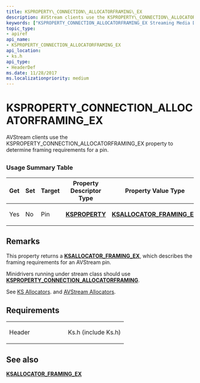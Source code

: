 ```yaml
---
title: KSPROPERTY\_CONNECTION\_ALLOCATORFRAMING\_EX
description: AVStream clients use the KSPROPERTY\_CONNECTION\_ALLOCATORFRAMING\_EX property to determine framing requirements for a pin.
keywords: ["KSPROPERTY_CONNECTION_ALLOCATORFRAMING_EX Streaming Media Devices"]
topic_type:
- apiref
api_name:
- KSPROPERTY_CONNECTION_ALLOCATORFRAMING_EX
api_location:
- ks.h
api_type:
- HeaderDef
ms.date: 11/28/2017
ms.localizationpriority: medium
---
```


# KSPROPERTY\_CONNECTION\_ALLOCATORFRAMING\_EX


AVStream clients use the KSPROPERTY\_CONNECTION\_ALLOCATORFRAMING\_EX property to determine framing requirements for a pin.

## <span id="ddk_ksproperty_connection_allocatorframing_ex_ks"></span><span id="DDK_KSPROPERTY_CONNECTION_ALLOCATORFRAMING_EX_KS"></span>


### Usage Summary Table

<table>
<colgroup>
<col width="20%" />
<col width="20%" />
<col width="20%" />
<col width="20%" />
<col width="20%" />
</colgroup>
<thead>
<tr class="header">
<th>Get</th>
<th>Set</th>
<th>Target</th>
<th>Property Descriptor Type</th>
<th>Property Value Type</th>
</tr>
</thead>
<tbody>
<tr class="odd">
<td><p>Yes</p></td>
<td><p>No</p></td>
<td><p>Pin</p></td>
<td><p><a href="/windows-hardware/drivers/ddi/ks/ns-ks-ksidentifier" data-raw-source="[&lt;strong&gt;KSPROPERTY&lt;/strong&gt;](/windows-hardware/drivers/ddi/ks/ns-ks-ksidentifier)"><strong>KSPROPERTY</strong></a></p></td>
<td><p><a href="/windows-hardware/drivers/ddi/ks/ns-ks-ksallocator_framing_ex" data-raw-source="[&lt;strong&gt;KSALLOCATOR_FRAMING_EX&lt;/strong&gt;](/windows-hardware/drivers/ddi/ks/ns-ks-ksallocator_framing_ex)"><strong>KSALLOCATOR_FRAMING_EX</strong></a></p></td>
</tr>
</tbody>
</table>

 

Remarks
-------

This property returns a [**KSALLOCATOR\_FRAMING\_EX**](/windows-hardware/drivers/ddi/ks/ns-ks-ksallocator_framing_ex), which describes the framing requirements for an AVStream pin.

Minidrivers running under stream class should use [**KSPROPERTY\_CONNECTION\_ALLOCATORFRAMING**](ksproperty-connection-allocatorframing.md).

See [KS Allocators](./ks-allocators.md). and [AVStream Allocators](./avstream-allocators.md).

Requirements
------------

<table>
<colgroup>
<col width="50%" />
<col width="50%" />
</colgroup>
<tbody>
<tr class="odd">
<td><p>Header</p></td>
<td>Ks.h (include Ks.h)</td>
</tr>
</tbody>
</table>

## See also


[**KSALLOCATOR\_FRAMING\_EX**](/windows-hardware/drivers/ddi/ks/ns-ks-ksallocator_framing_ex)

